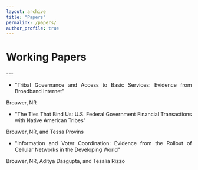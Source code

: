 ```yaml
---
layout: archive
title: "Papers"
permalink: /papers/
author_profile: true
---
```


<h1> Working Papers</h1>
---

* <div style="font-size:14px;max-width:600px;text-align:justify">"Tribal Governance and Access to Basic Services: Evidence from Broadband Internet"

Brouwer, NR

* <div style="font-size:14px;max-width:600px;text-align:justify">"The Ties That Bind Us: U.S. Federal Government Financial Transactions with Native American Tribes"

Brouwer, NR, and Tessa Provins

* <div style="font-size:14px;max-width:600px;text-align:justify"> "Information and Voter Coordination: Evidence from the Rollout of Cellular Networks in the Developing World"

Brouwer, NR, Aditya Dasgupta, and Tesalia Rizzo


